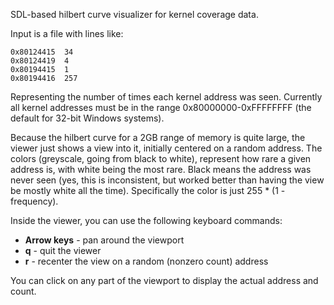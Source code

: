 SDL-based hilbert curve visualizer for kernel coverage data.

Input is a file with lines like:

    0x80124415  34
    0x80124419  4
    0x80194415  1
    0x80194416  257

Representing the number of times each kernel address was seen. Currently
all kernel addresses must be in the range 0x80000000-0xFFFFFFFF (the
default for 32-bit Windows systems).

Because the hilbert curve for a 2GB range of memory is quite large, the
viewer just shows a view into it, initially centered on a random
address. The colors (greyscale, going from black to white), represent
how rare a given address is, with white being the most rare. Black means
the address was never seen (yes, this is inconsistent, but worked better
than having the view be mostly white all the time). Specifically the
color is just 255 * (1 - frequency).

Inside the viewer, you can use the following keyboard commands:

* **Arrow keys** - pan around the viewport
* **q** - quit the viewer
* **r** - recenter the view on a random (nonzero count) address

You can click on any part of the viewport to display the actual address
and count.
